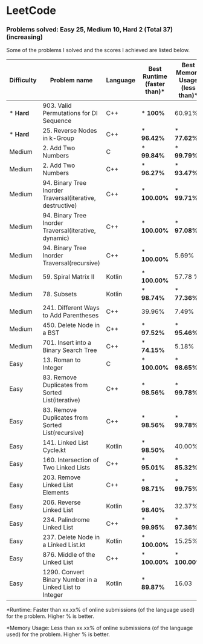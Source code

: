 # LeetCode


### **Problems solved:  Easy 25,  Medium 10,  Hard 2  (Total 37) (increasing)**

Some of the problems I solved and the scores I achieved are listed below.

| Difficulty  | Problem name | Language | Best Runtime (faster than)* | Best Memory Usage (less than)* |
| ------------- | ------------- | ------------- | ------------- | ------------- |
| * **Hard**  | 903. Valid Permutations for DI Sequence  | C++ | * **100%**  | 60.91% |
| * **Hard**  | 25. Reverse Nodes in k-Group  | C++ | * **96.42%**  | * **77.62%** |
| Medium  | 2. Add Two Numbers | C | * **99.84%** | * **99.79%** |
| Medium  | 2. Add Two Numbers | C++ | * **96.27%** | * **93.47%** |
| Medium  | 94. Binary Tree Inorder Traversal(iterative, destructive) | C++ | * **100.00%** | * **99.71%** |
| Medium  | 94. Binary Tree Inorder Traversal(iterative, dynamic) | C++ | * **100.00%** | * **97.08%** |
| Medium  | 94. Binary Tree Inorder Traversal(recursive) | C++ | * **100.00%** | 5.69% |
| Medium  | 59. Spiral Matrix II | Kotlin | * **100.00%** | 57.78 % |
| Medium  | 78. Subsets  | Kotlin | * **98.74%** | * **77.36%** |
| Medium  | 241. Different Ways to Add Parentheses | C++ | 39.96% | 7.49% |
| Medium  | 450. Delete Node in a BST | C++ | * **97.52%** | * **95.46%** |
| Medium  | 701. Insert into a Binary Search Tree  | C++ | * **74.15%** | 5.18% |
| Easy  | 13. Roman to Integer | C | * **100.00%** | * **98.65%** | 
| Easy  | 83. Remove Duplicates from Sorted List(iterative) | C++ | * **98.56%** | * **99.78%** | 
| Easy  | 83. Remove Duplicates from Sorted List(recursive) | C++ | * **98.56%** | * **99.78%** | 
| Easy  | 141. Linked List Cycle.kt | Kotlin | * **98.50%** | 40.00% | 
| Easy  | 160. Intersection of Two Linked Lists | C++ | * **95.01%** | * **85.32%** | 
| Easy  | 203. Remove Linked List Elements | C++ | * **98.71%** | * **99.75%** |
| Easy  | 206. Reverse Linked List | Kotlin | * **98.40%** | 32.37% | 
| Easy  | 234. Palindrome Linked List | C++ | * **99.95%** | * **97.36%** | 
| Easy  | 237. Delete Node in a Linked List.kt | Kotlin | * **100.00%** | 15.25% | 
| Easy  | 876. Middle of the Linked List | C++ | * **100.00%** | * **100.00%** |
| Easy  | 1290. Convert Binary Number in a Linked List to Integer | Kotlin | * **89.87%** | 16.03 | 




*Runtime: Faster than xx.xx% of online submissions (of the language used) for the problem. Higher % is better.


*Memory Usage: Less than xx.xx% of online submissions (of the language used) for the problem. Higher % is better.


